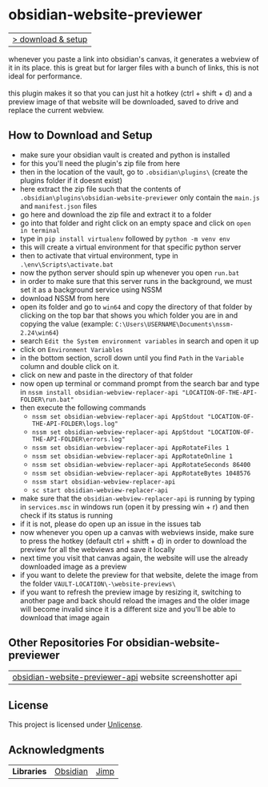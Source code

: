 # obsidian-website-previewer

<table>
<tbody>
<tr>
<td><a href="#" target="_blank">> download & setup</a></td>
</tr>
</tbody>
</table>

whenever you paste a link into obsidian's canvas, it generates a webview of it in its place. this is great but for larger files with a bunch of links, this is not ideal for performance. \
\
this plugin makes it so that you can just hit a hotkey (ctrl + shift + d) and a preview image of that website will be downloaded, saved to drive and replace the current webview.

## How to Download and Setup

- make sure your obsidian vault is created and python is installed
- for this you'll need the plugin's zip file from here
- then in the location of the vault, go to `.obsidian\plugins\` (create the plugins folder if it doesnt exist)
- here extract the zip file such that the contents of `.obsidian\plugins\obsidian-website-previewer` only contain the `main.js` and `manifest.json` files
- go here and download the zip file and extract it to a folder
- go into that folder and right click on an empty space and click on `open in terminal`
- type in `pip install virtualenv` followed by `python -m venv env`
- this will create a virtual environment for that specific python server
- then to activate that virtual environment, type in `.\env\Scripts\activate.bat`
- now the python server should spin up whenever you open `run.bat`
- in order to make sure that this server runs in the background, we must set it as a background service using NSSM
- download NSSM from here
- open its folder and go to `win64` and copy the directory of that folder by clicking on the top bar that shows you which folder you are in and copying the value (example: `C:\Users\USERNAME\Documents\nssm-2.24\win64`)
- search `Edit the System environment variables` in search and open it up
- click on `Environment Variables`
- in the bottom section, scroll down until you find `Path` in the `Variable` column and double click on it.
- click on new and paste in the directory of that folder
- now open up terminal or command prompt from the search bar and type in `nssm install obsidian-webview-replacer-api "LOCATION-OF-THE-API-FOLDER\run.bat"`
- then execute the following commands
  - `nssm set obsidian-webview-replacer-api AppStdout "LOCATION-OF-THE-API-FOLDER\logs.log"`
  - `nssm set obsidian-webview-replacer-api AppStdout "LOCATION-OF-THE-API-FOLDER\errors.log"`
  - `nssm set obsidian-webview-replacer-api AppRotateFiles 1`
  - `nssm set obsidian-webview-replacer-api AppRotateOnline 1`
  - `nssm set obsidian-webview-replacer-api AppRotateSeconds 86400`
  - `nssm set obsidian-webview-replacer-api AppRotateBytes 1048576`
  - `nssm start obsidian-webview-replacer-api`
  - `sc start obsidian-webview-replacer-api`
- make sure that the `obsidian-webview-replacer-api` is running by typing in `services.msc` in windows run (open it by pressing win + r) and then check if its status is running
- if it is not, please do open up an issue in the issues tab
- now whenever you open up a canvas with webviews inside, make sure to press the hotkey (default ctrl + shitft + d) in order to download the preview for all the webviews and save it locally
- next time you visit that canvas again, the website will use the already downloaded image as a preview
- if you want to delete the preview for that website, delete the image from the folder `VAULT-LOCATION\-\website-previews\`
- if you want to refresh the preview image by resizing it, switching to another page and back should reload the images and the older image will become invalid since it is a different size and you'll be able to download that image again


## Other Repositories For obsidian-website-previewer

<table>
<tbody>
<tr>
<td><a href="https://github.com/adithyasource/obsidian-website-previewer-api" target="_blank">obsidian-website-previewer-api</a> website screenshotter api</td>
</tr>
</tbody>
</table>

## License

This project is licensed under [Unlicense](https://unlicense.org).

## Acknowledgments

<table>
<tbody>
<tr>
<td><b>Libraries</b></td>
<td><a href="https://docs.obsidian.md/Home" target="_blank">Obsidian</a></td>
<td><a href="https://www.npmjs.com/package/jimp" target="_blank">Jimp</a></td>
</tr>
</tbody>
</table>
